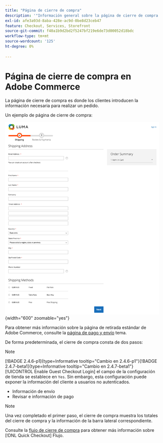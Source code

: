 ```yaml
---
title: "Página de cierre de compra"
description: '"Información general sobre la página de cierre de compra en Adobe Commerce".'
exl-id: afe3a93d-8aba-428e-ac9d-0be8d23ceb47
feature: Checkout, Services, Storefront
source-git-commit: f40a1b9d2bd2f5247bf219e6de73d00052d18bdc
workflow-type: tm+mt
source-wordcount: '125'
ht-degree: 0%

---
```


# Página de cierre de compra en Adobe Commerce

La página de cierre de compra es donde los clientes introducen la información necesaria para realizar un pedido.

Un ejemplo de página de cierre de compra:

![Página de cierre de compra](assets/checkout-page.png){width="600" zoomable="yes"}

Para obtener más información sobre la página de retirada estándar de Adobe Commerce, consulte la [página de pago y envío](https://docs.magento.com/user-guide/quick-tour/checkout-page.html) tema.

De forma predeterminada, el cierre de compra consta de dos pasos:

>[!NOTE]
>
> [!BADGE 2.4.6-p1]{type=Informative tooltip="Cambio en 2.4.6-p1"}[!BADGE 2.4.7-beta1]{type=Informative tooltip="Cambio en 2.4.7-beta1"}[!UICONTROL Enable Guest Checkout Login] el campo de la configuración de tienda se establece en `Yes`. Sin embargo, esta configuración puede exponer la información del cliente a usuarios no autenticados.

- Información de envío
- Revisar e información de pago

>[!NOTE]
>
Una vez completado el primer paso, el cierre de compra muestra los totales del cierre de compra y la información de la barra lateral correspondiente.

Consulte la [flujo de cierre de compra](../quick-checkout/checkout-flow.md) para obtener más información sobre [!DNL Quick Checkout] Flujo.
